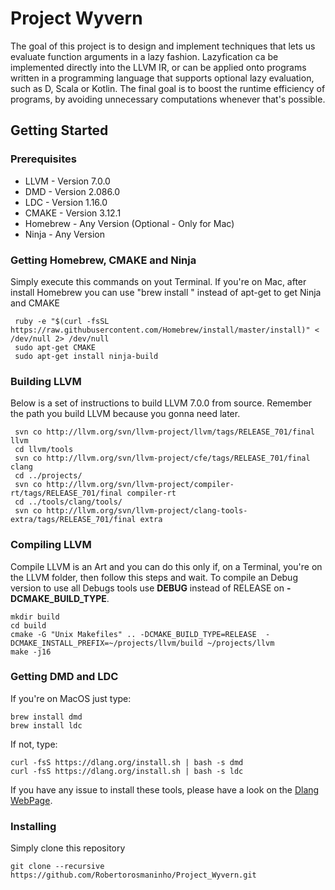 # Project Wyvern

The goal of this project is to design and implement techniques that lets us evaluate function arguments in a lazy fashion. Lazyfication ca be implemented directly into the LLVM IR, or can be applied onto programs written in a programming language that supports optional lazy evaluation, such as D, Scala or Kotlin. The final goal is to boost the runtime efficiency of programs, by avoiding unnecessary computations whenever that's possible.

## Getting Started

### Prerequisites
* LLVM - Version 7.0.0
* DMD - Version 2.086.0
* LDC - Version 1.16.0
* CMAKE - Version 3.12.1
* Homebrew - Any Version (Optional - Only for Mac)
* Ninja - Any Version

### Getting Homebrew, CMAKE and Ninja
Simply execute this commands on yout Terminal. If you're on Mac, after install Homebrew you can use "brew install " instead of apt-get to get Ninja and CMAKE 

```
 ruby -e "$(curl -fsSL https://raw.githubusercontent.com/Homebrew/install/master/install)" < /dev/null 2> /dev/null
 sudo apt-get CMAKE
 sudo apt-get install ninja-build
```

### Building LLVM
Below is a set of instructions to build LLVM 7.0.0 from source. Remember the path you build LLVM because you gonna need later.

```
 svn co http://llvm.org/svn/llvm-project/llvm/tags/RELEASE_701/final llvm 
 cd llvm/tools 
 svn co http://llvm.org/svn/llvm-project/cfe/tags/RELEASE_701/final clang 
 cd ../projects/ 
 svn co http://llvm.org/svn/llvm-project/compiler-rt/tags/RELEASE_701/final compiler-rt 
 cd ../tools/clang/tools/ 
 svn co http://llvm.org/svn/llvm-project/clang-tools-extra/tags/RELEASE_701/final extra
```

### Compiling LLVM

Compile LLVM is an Art and you can do this only if, on a Terminal, you're on the LLVM folder, then follow this steps and wait.
To compile an Debug version to use all Debugs tools use **DEBUG** instead of RELEASE on **-DCMAKE_BUILD_TYPE**.

```
mkdir build
cd build
cmake -G "Unix Makefiles" .. -DCMAKE_BUILD_TYPE=RELEASE  -DCMAKE_INSTALL_PREFIX=~/projects/llvm/build ~/projects/llvm
make -j16
```

### Getting DMD and LDC

If you're on MacOS just type:
```
brew install dmd
brew install ldc
```
If not, type:

```
curl -fsS https://dlang.org/install.sh | bash -s dmd
curl -fsS https://dlang.org/install.sh | bash -s ldc
```

If you have any issue to install these tools, please have a look on the [Dlang WebPage](https://dlang.org/download.html#dmd).

### Installing 

Simply clone this repository

```
git clone --recursive https://github.com/Robertorosmaninho/Project_Wyvern.git
```

